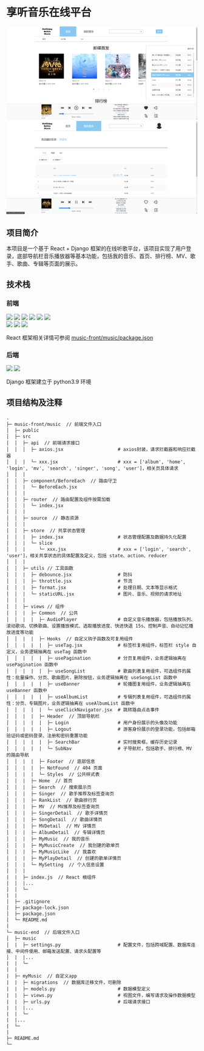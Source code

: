 # 享听音乐在线平台
<img src='https://github.com/Iristectorum-nosense/web-of-music/blob/master/assets/%E5%B1%95%E7%A4%BA1.png' />

<img src='https://github.com/Iristectorum-nosense/web-of-music/blob/master/assets/%E5%B1%95%E7%A4%BA2.png' />

## 项目简介
本项目是一个基于 React + Django 框架的在线听歌平台，该项目实现了用户登录，底部导航栏音乐播放器等基本功能，包括我的音乐、首页、排行榜、MV、歌手、歌曲、专辑等页面的展示。

## 技术栈
### 前端
<img src='https://img.shields.io/badge/React.js-orange' />   <img src='https://img.shields.io/badge/React--router--dom-green' /> <img src='https://img.shields.io/badge/Redux-green' /> <img src='https://img.shields.io/badge/React--redux-green' /> <img src='https://img.shields.io/badge/Redux--toolkit-green' /> <img src='https://img.shields.io/badge/Redux--persist-green' />   
<img src='https://img.shields.io/badge/Antd-blue' /> <img src='https://img.shields.io/badge/Sass-blue' /> <img src='https://img.shields.io/badge/Axios-blue' />

React 框架相关详情可参阅 <a href='https://github.com/Iristectorum-nosense/web-of-music/blob/master/music-front/music/package.json' title='music-front/music/package.json' >music-front/music/package.json</a>

### 后端
<img src='https://img.shields.io/badge/Django-orange' />   <img src='https://img.shields.io/badge/MySQL-green' />

Django 框架建立于 python3.9 环境

## 项目结构及注释
```
.
├─ music-front/music  // 前端文件入口
│  ├─ public
│  ├─ src
│  │  ├─ api  // 前端请求接口
│  │  │  ├─ axios.jsx                    # axios封装，请求拦截器和响应拦截器
│  │  |  └─ xxx.jsx                      # xxx = ['album', 'home', 'login', 'mv', 'search', 'singer', 'song', 'user']，相关页具体请求
│  │  |
│  │  ├─ component/BeforeEach  // 路由守卫
│  │  |  └─ BeforeEach.jsx
│  │  |
│  │  ├─ router  // 路由配置及组件按需加载
│  │  |  └─ index.jsx
│  │  |
│  │  ├─ source  // 静态资源
│  │  |
│  │  ├─ store  // 共享状态管理
│  │  |  ├─ index.jsx                    # 状态管理配置及数据持久化配置
│  │  |  └─ slice
│  │  |     └─ xxx.jsx                   # xxx = ['login', 'search', 'user']，相关共享状态的具体配置及定义，包括 state、action、reducer
│  │  |
│  │  ├─ utils // 工具函数
│  │  |  ├─ debounce.jsx                 # 防抖
│  │  |  ├─ throttle.jsx                 # 节流
│  │  |  ├─ format.jsx                   # 处理日期、文本等显示格式
│  │  |  └─ staticURL.jsx                # 图片、音乐、视频的请求地址
│  │  |
│  │  ├─ views // 组件
│  │  |  ├─ Common  // 公共
│  │  |  |  ├─ AudioPlayer               # 自定义音乐播放器，包括播放队列、滚动歌词、切换歌曲、设置播放模式、选取播放进度、快进快退 15s、控制声音、自动记忆播放进度等功能
│  │  |  |  ├─ Hooks  // 自定义钩子函数及可复用组件
│  │  |  |  |  ├─ useTag.jsx             # 标签栏复用组件，标签栏 style 自定义，业务逻辑抽离在 useTag 函数中
│  │  |  |  |  ├─ usePagination          # 分页复用组件，业务逻辑抽离在 usePagination 函数中
│  │  |  |  |  ├─ useSongList            # 歌曲列表复用组件，可选组件的属性：批量操作、分页、歌曲图片、删除按钮，业务逻辑抽离在 useSongList 函数中
│  │  |  |  |  ├─ useBanner              # 轮播图复用组件，业务逻辑抽离在 useBanner 函数中
│  │  |  |  |  ├─ useAlbumList           # 专辑列表复用组件，可选组件的属性：分页、专辑图片，业务逻辑抽离在 useAlbumList 函数中
│  │  |  |  |  └─ useClickNavigator.jsx  # 跳转路由点击事件
│  │  |  |  ├─ Header  // 顶部导航栏
│  │  |  |  |  ├─ Login                  # 用户身份展示的头像及功能
│  │  |  |  |  ├─ Logout                 # 游客身份展示的登录功能，包括邮箱验证码或密码登录、注册和密码重置功能
│  │  |  |  |  ├─ SearchBar              # 实时搜索框，缓存历史记录
│  │  |  |  |  └─ SubNav                 # 子导航栏，包括歌手、排行榜、MV 的路由导航
│  │  |  |  ├─ Footer  // 底部信息
│  │  |  |  ├─ NotFound  // 404 页面
│  │  |  |  └─ Styles  // 公共样式表
│  │  |  ├─ Home  // 首页
│  │  |  ├─ Search  // 搜索展示页
│  │  |  ├─ Singer  // 歌手推荐及标签查询页
│  │  |  ├─ RankList  // 歌曲排行页
│  │  |  ├─ MV  // MV推荐及标签查询页
│  │  |  ├─ SingerDetail  // 歌手详情页
│  │  |  ├─ SongDetail  // 歌曲详情页
│  │  |  ├─ MVDetail  // MV 详情页
│  │  |  ├─ AlbumDetail  // 专辑详情页
│  │  |  ├─ MyMusic  // 我的音乐
│  │  |  ├─ MyMusicCreate  // 我创建的歌单页
│  │  |  ├─ MyMusicLike  // 我喜欢
│  │  |  ├─ MyPlayDetail  // 创建的歌单详情页
│  │  |  └─ MySetting  // 个人信息设置
│  │  |
|  |  ├─ index.js  // React 根组件
│  │  |...
│  │  └─
|  |
│  ├─ .gitignore
│  ├─ package-lock.json
│  ├─ package.json
│  └─ README.md
|
└─ music-end  // 后端文件入口
│  ├─ music
│  |  ├─ settings.py                     # 配置文件，包括跨域配置、数据库连接、中间件使用、邮箱发送配置、请求头配置等
│  |  |...
|  |  └─
|  |
|  ├─ myMusic  // 自定义app
|  |  ├─ migrations  // 数据库迁移文件，可删除
|  |  ├─ models.py                       # 数据模型定义
|  |  ├─ views.py                        # 视图文件，编写请求及操作数据模型
|  |  ├─ urls.py                         # 后端请求接口
|  |  |...
|  |  └─
|  |...
|  └─
|
├─ README.md
└─
```
